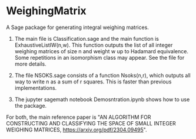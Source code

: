 # WeighingMatrix
A Sage package for generating integral weighing matrices. 

1) The main file is Classification.sage and the main function is ExhaustiveListIW(n,w). This function outputs the list of all integer weighing matrices of size n and weight w up to Hadamard equivalence. Some repetitions in an isomorphism class may appear. See the file for more details.

2) The file NSOKS.sage consists of a function Nsoks(n,r), which outputs all way to write n as a sum of r squares. This is faster than previous implementations.

3) The jupyter sagemath notebook Demosntration.ipynb shows how to use the package.

For both, the main reference paper is "AN ALGORITHM FOR CONSTRUCTING AND CLASSIFYING
 THE SPACE OF SMALL INTEGER WEIGHING MATRICES, https://arxiv.org/pdf/2304.09495".

